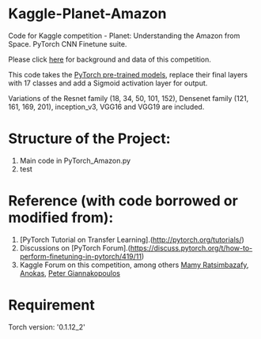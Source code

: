 # Kaggle-Planet-Amazon
Code for Kaggle competition - Planet: Understanding the Amazon from Space. PyTorch CNN Finetune suite.

Please click [here](https://www.kaggle.com/c/planet-understanding-the-amazon-from-space) for background and data of this competition.

This code takes the [PyTorch pre-trained models](http://pytorch.org/docs/master/torchvision/models.html), replace their final layers with 17 classes and add a Sigmoid activation layer for output. 

Variations of the Resnet family (18, 34, 50, 101, 152), Densenet family (121, 161, 169, 201), inception_v3, VGG16 and VGG19 are included.

# Structure of the Project:
1. Main code in PyTorch_Amazon.py
2. test

# Reference (with code borrowed or modified from):
1. [PyTorch Tutorial on Transfer Learning].(http://pytorch.org/tutorials/)
2. Discussions on [PyTorch Forum].(https://discuss.pytorch.org/t/how-to-perform-finetuning-in-pytorch/419/11)
3. Kaggle Forum on this competition, among others [Mamy Ratsimbazafy](https://www.kaggle.com/mratsim/starting-kit-for-pytorch-deep-learning), [Anokas](https://www.kaggle.com/c/planet-understanding-the-amazon-from-space/discussion/32475), [Peter Giannakopoulos](https://www.kaggle.com/petrosgk/keras-vgg19-0-93028-private-lb)

# Requirement
Torch version: '0.1.12_2'
